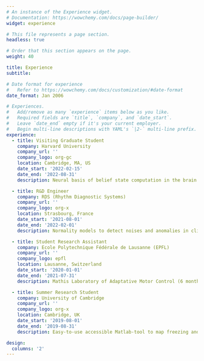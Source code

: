 ```yaml
---
# An instance of the Experience widget.
# Documentation: https://wowchemy.com/docs/page-builder/
widget: experience

# This file represents a page section.
headless: true

# Order that this section appears on the page.
weight: 40

title: Experience
subtitle:

# Date format for experience
#   Refer to https://wowchemy.com/docs/customization/#date-format
date_format: Jan 2006

# Experiences.
#   Add/remove as many `experience` items below as you like.
#   Required fields are `title`, `company`, and `date_start`.
#   Leave `date_end` empty if it's your current employer.
#   Begin multi-line descriptions with YAML's `|2-` multi-line prefix.
experience:
  - title: Visiting Graduate Student
    company: Harvard University
    company_url: ''
    company_logo: org-gc
    location: Cambridge, MA, US
    date_start: '2022-02-15'
    date_end: '2022-08-31'
    description: Neural basis of belief state computation in the brain using ML/RL models. Data consist in activity of multiple neurons while animals are performing a behavioral task. Leading my own independent research agenda and corresponding investigations.

  - title: R&D Engineer
    company: RDS (Rhythm Diagnostic Systems)
    company_url: ''
    company_logo: org-x
    location: Strasbourg, France
    date_start: '2021-08-01'
    date_end: '2022-02-01'
    description: Normality models to detect noises and anomalies in clinical physiologic signals (ECG and PPG). Data mining, AI/ML models, Riemannian geometry. Part of an AGILE work-environment (JIRA, Bitbucket). ParFcipaFon in the engineering life-cycle of the product.

  - title: Student Research Assistant
    company: Ecole Polytechnique Fédérale de Lausanne (EPFL)
    company_url: ''
    company_logo: epfl
    location: Lausanne, Switzerland
    date_start: '2020-01-01'
    date_end: '2021-07-31'
    description: Mathis Laboratory of Adaptative Motor Control (6 months) Discrete Representation of Behaviors in a multi-agent dataset. Herzog Lab - Laboratory of Psychophysics Modeling of Serial Dependency in Visual Perception.Gräff Lab Laboratory of Neuroepigenetics Functional Mapping of Remote fear memory extinction.

  - title: Summer Research Student 
    company: University of Cambridge
    company_url: ''
    company_logo: org-x
    location: Cambridge, UK
    date_start: '2019-08-01'
    date_end: '2019-08-31'
    description: Easy-to-use accessible Matlab-tool to map freezing and vocalizing behaviors when fear or anxiety in rats from experimental video recordings to facilitate behavioral analysis.

design:
  columns: '2'
---
```

